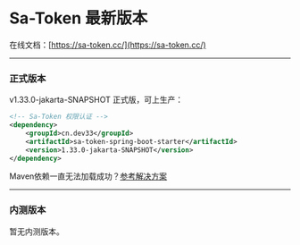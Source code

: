 # Sa-Token 最新版本

在线文档：[https://sa-token.cc/](https://sa-token.cc/)

--- 

### 正式版本 
v1.33.0-jakarta-SNAPSHOT 正式版，可上生产：

``` xml
<!-- Sa-Token 权限认证 -->
<dependency>
    <groupId>cn.dev33</groupId>
    <artifactId>sa-token-spring-boot-starter</artifactId>
    <version>1.33.0-jakarta-SNAPSHOT</version>
</dependency>
```

Maven依赖一直无法加载成功？[参考解决方案](https://sa-token.cc/doc.html#/start/maven-pull)

--- 

### 内测版本

暂无内测版本。








